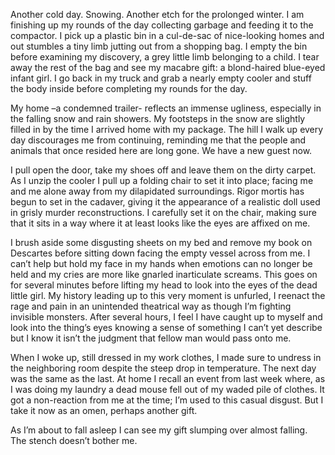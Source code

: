   

Another cold day. Snowing. Another etch for the prolonged winter. I am finishing up my rounds of the day collecting garbage and feeding it to the compactor. I pick up a plastic bin in a cul-de-sac of nice-looking homes and out stumbles a tiny limb jutting out from a shopping bag. I empty the bin before examining my discovery, a grey little limb belonging to a child. I tear away the rest of the bag and see my macabre gift: a blond-haired blue-eyed infant girl. I go back in my truck and grab a nearly empty cooler and stuff the body inside before completing my rounds for the day. 

My home –a condemned trailer- reflects an immense ugliness, especially in the falling snow and rain showers. My footsteps in the snow are slightly filled in by the time I arrived home with my package. The hill I walk up every day discourages me from continuing, reminding me that the people and animals that once resided here are long gone. We have a new guest now.

I pull open the door, take my shoes off and leave them on the dirty carpet. As I unzip the cooler I pull up a folding chair to set it into place; facing me and me alone away from my dilapidated surroundings. Rigor mortis has begun to set in the cadaver, giving it the appearance of a realistic doll used in grisly murder reconstructions. I carefully set it on the chair, making sure that it sits in a way where it at least looks like the eyes are affixed on me. 

I brush aside some disgusting sheets on my bed and remove my book on Descartes before sitting down facing the empty vessel across from me. I can’t help but hold my face in my hands when emotions can no longer be held and my cries are more like gnarled inarticulate screams. This goes on for several minutes before lifting my head to look into the eyes of the dead little girl. My history leading up to this very moment is unfurled, I reenact the rage and pain in an unintended theatrical way as though I’m fighting invisible monsters. After several hours, I feel I have caught up to myself and look into the thing’s eyes knowing a sense of something I can’t yet describe but I know it isn’t the judgment that fellow man would pass onto me. 

When I woke up, still dressed in my work clothes, I made sure to undress in the neighboring room despite the steep drop in temperature. The next day was the same as the last. At home I recall an event from last week where, as I was doing my laundry a dead mouse fell out of my waded pile of clothes. It got a non-reaction from me at the time; I’m used to this casual disgust. But I take it now as an omen, perhaps another gift. 

As I’m about to fall asleep I can see my gift slumping over almost falling. The stench doesn’t bother me.